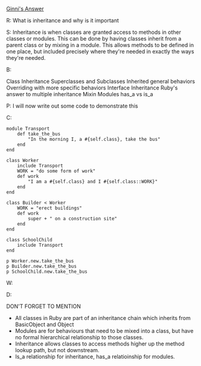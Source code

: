 [Ginni's Answer](https://github.com/gcpinckert/rb120_rb129/blob/main/study_guide/example_code/inheritance.rb)

R: What is inheritance and why is it important

S: Inheritance is when classes are granted access to methods in other classes or modules. This can be done by having classes inherit from a parent class or by mixing in a module. This allows methods to be defined in one place, but included precisely where they're needed in exactly the ways they're needed.

B:

Class Inheritance 
Superclasses and Subclasses
Inherited general behaviors
Overriding with more specific behaviors
Interface Inheritance
Ruby's answer to multiple inheritance
Mixin Modules
has_a vs is_a

P: I will now write out some code to demonstrate this

C:

```
module Transport
	def take_the_bus
		"In the morning I, a #{self.class}, take the bus"
	end
end

class Worker
	include Transport
	WORK = "do some form of work"
	def work
		"I am a #{self.class} and I #{self.class::WORK}"
	end
end

class Builder < Worker
	WORK = "erect buildings"
	def work
		super + " on a construction site"
	end
end

class SchoolChild
	include Transport
end

p Worker.new.take_the_bus
p Builder.new.take_the_bus
p SchoolChild.new.take_the_bus
```

W:

D:

DON'T FORGET TO MENTION

- All classes in Ruby are part of an inheritance chain which inherits from BasicObject and Object
- Modules are for behaviours that need to be mixed into a class, but have no formal hierarchical relationship to those classes.
- Inheritance allows classes to access methods higher up the method lookup path, but not downstream.
- Is_a relationship for inheritance, has_a relatioinship for modules.
